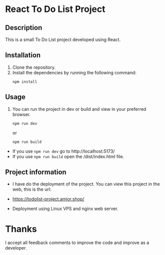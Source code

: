# React To Do List Project

## Description
This is a small To Do List project developed using React.

## Installation
1. Clone the repository.
2. Install the dependencies by running the following command:
    ```
    npm install
    ```

## Usage
1. You can run the project in dev or build and view in your preferred browser.
    ```
    npm run dev
    ```
    or
    ```
    npm run build
    ```
- If you use ``npm run dev`` go to http://localhost:5173/
- If you use ``npm run build`` open the /dist/index.html file.

## Project information
* I have do the deployment of the project. You can view this project in the web, this is the url:
- https://todolist-project.amjor.shop/

* Deployment using Linux VPS and nginx web server.

# Thanks
I accept all feedback comments to improve the code and improve as a developer.